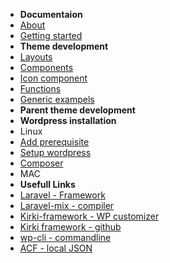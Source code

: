 -   **Documentaion**
-   [About](/)
-   [Getting started](setup.md)
-   **Theme development** 
-   [Layouts](themeDevelopment/layouts/index.md)
-   [Components](themeDevelopment/components/index.md)
-   [Icon component](icons/index.md)
-   [Functions](themeDevelopment/functions/index.md)
-   [Generic exampels](themeDevelopment/examples/index.md)
-   **Parent theme development** 
-   **Wordpress installation**
-   Linux
-   [Add prerequisite](wordpressDevelopment/linux/addPrerequisite/index.md)
-   [Setup wordpress](wordpressDevelopment/linux/setupWordpress/index.md)
-   [Composer](wordpressDevelopment/linux/composer/index.md)
-   MAC
-   **Usefull Links**
-   [Laravel - Framework](https://laravel.com/docs/9.x/) 
-   [Laravel-mix - compiler](https://laravel-mix.com/) 
-   [Kirki-framework - WP customizer](https://kirki.org/docs/setup/introduction/) 
-   [Kirki framework - github](https://github.com/kirki-framework)
-   [wp-cli - commandline](https://make.wordpress.org/cli/handbook/) 
-   [ACF - local JSON](https://www.advancedcustomfields.com/resources/register-fields-via-php/#example)